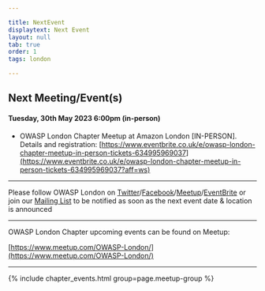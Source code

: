 ```yaml
---

title: NextEvent
displaytext: Next Event
layout: null
tab: true
order: 1
tags: london

---
```


## Next Meeting/Event(s)

[//]: # (Comment: When updating the next event info also update the homepage)

#### Tuesday, 30th May 2023 6:00pm (in-person)

* OWASP London Chapter Meetup at Amazon London [IN-PERSON]. Details and registration:
[https://www.eventbrite.co.uk/e/owasp-london-chapter-meetup-in-person-tickets-634995969037](https://www.eventbrite.co.uk/e/owasp-london-chapter-meetup-in-person-tickets-634995969037?aff=ws)

---
Please follow OWASP London on [Twitter](https://twitter.com/owasplondon)/[Facebook](https://www.facebook.com/OWASPLondon)/[Meetup](https://www.meetup.com/OWASP-London/)/[EventBrite](https://www.eventbrite.co.uk/o/owasp-london-chapter-9790101329) or join our [Mailing List](https://groups.google.com/a/owasp.org/forum/#!forum/london-chapter) to be notified as soon as the next event date & location is announced

---
OWASP London Chapter upcoming events can be found on Meetup:

[https://www.meetup.com/OWASP-London/](https://www.meetup.com/OWASP-London/)

---
{% include chapter_events.html group=page.meetup-group %}
